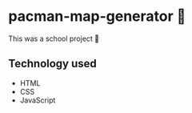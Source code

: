 # pacman-map-generator 👾

This was a school project 🏫

## Technology used
- HTML
- CSS
- JavaScript

